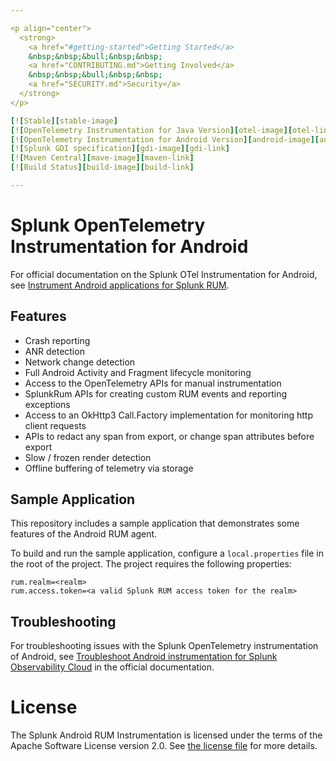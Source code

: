 ```yaml
---

<p align="center">
  <strong>
    <a href="#getting-started">Getting Started</a>
    &nbsp;&nbsp;&bull;&nbsp;&nbsp;
    <a href="CONTRIBUTING.md">Getting Involved</a>
    &nbsp;&nbsp;&bull;&nbsp;&nbsp;
    <a href="SECURITY.md">Security</a>
  </strong>
</p>

[![Stable][stable-image]
[![OpenTelemetry Instrumentation for Java Version][otel-image][otel-link]
[![OpenTelemetry Instrumentation for Android Version][android-image][android-link]
[![Splunk GDI specification][gdi-image][gdi-link]
[![Maven Central][mave-image][maven-link]
[![Build Status][build-image][build-link]

---
```


# Splunk OpenTelemetry Instrumentation for Android

For official documentation on the Splunk OTel Instrumentation for Android, see [Instrument Android applications for Splunk RUM](https://docs.splunk.com/observability/en/gdi/get-data-in/rum/android/get-android-data-in.html).

## Features

* Crash reporting
* ANR detection
* Network change detection
* Full Android Activity and Fragment lifecycle monitoring
* Access to the OpenTelemetry APIs for manual instrumentation
* SplunkRum APIs for creating custom RUM events and reporting exceptions
* Access to an OkHttp3 Call.Factory implementation for monitoring http client requests
* APIs to redact any span from export, or change span attributes before export
* Slow / frozen render detection
* Offline buffering of telemetry via storage

## Sample Application

This repository includes a sample application that demonstrates some features of the Android RUM agent.

To build and run the sample application, configure a `local.properties` file in the root of the project. The project requires the following properties:

```properties
rum.realm=<realm>
rum.access.token=<a valid Splunk RUM access token for the realm>
```

## Troubleshooting

For troubleshooting issues with the Splunk OpenTelemetry instrumentation of Android, see
[Troubleshoot Android instrumentation for Splunk Observability Cloud](https://docs.splunk.com/observability/en/gdi/get-data-in/rum/android/troubleshooting.html)
in the official documentation.

# License

The Splunk Android RUM Instrumentation is licensed under the terms of the Apache Software License
version 2.0. See [the license file](./LICENSE) for more details.

[stable-image]: https://img.shields.io/badge/status-stable-informational?style=for-the-badge
[otel-image]: https://img.shields.io/badge/otel-1.33.5-blueviolet?style=for-the-badge
[otel-link]: https://github.com/open-telemetry/opentelemetry-java-instrumentation/releases/tag/v1.33.5
[android-image]: https://img.shields.io/github/v/release/signalfx/splunk-otel-android?include_prereleases&style=for-the-badge
[android-link]: https://github.com/signalfx/splunk-otel-android/releases
[gdi-image]: https://img.shields.io/badge/GDI-1.4.0-blueviolet?style=for-the-badge
[gdi-link]: https://github.com/signalfx/gdi-specification/releases/tag/v1.4.0
[maven-image]: https://img.shields.io/maven-central/v/com.splunk/splunk-otel-android?style=for-the-badge
[maven-link]: https://mvnrepository.com/artifact/com.splunk/splunk-otel-android/latest
[build-image]: https://img.shields.io/github/actions/workflow/status/signalfx/splunk-otel-android/main.yaml?branch=main&style=for-the-badge
[build-link]: https://github.com/signalfx/splunk-otel-android/actions/workflows/main.yaml